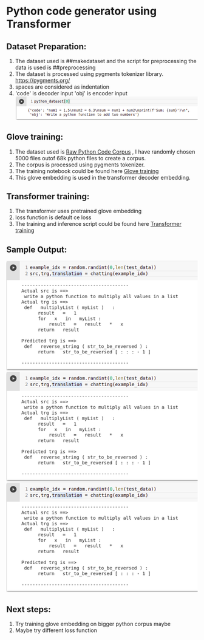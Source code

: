 # Python code generator using Transformer

## Dataset Preparation:
1. The dataset used is ##makedataset and the script for preprocessing the data is used is ##preprocessing
2. The dataset is processed using pygments tokenizer library. https://pygments.org/
3. spaces are considered as indentation
4. 'code' is decoder input 'obj' is encoder input![dataset_example](images/python_dataset.png)


## Glove training:
1. The dataset used is [Raw Python Code Corpus](https://figshare.com/articles/dataset/Raw_Python_Code_Corpus/11777217) , I have randomly chosen 5000 files outof 68k python files to create a corpus.
2. The corpus is processed using pygments tokenizer.
3. The training notebook could be found here [Glove training](https://figshare.com/articles/dataset/Raw_Python_Code_Corpus/11777217)
4. This glove embedding is used in the transformer decoder embedding.


## Transformer training:
1. The transformer uses pretrained glove embedding
2. loss function is default ce loss
3. The training and inference script could be found here [Transformer training]()

## Sample Output:
![test1](images/test1.png)
![test2](images/test1.png)
![test3](images/test1.png)

## Next steps:
1. Try training glove embedding on bigger python corpus maybe
2. Maybe try different loss function